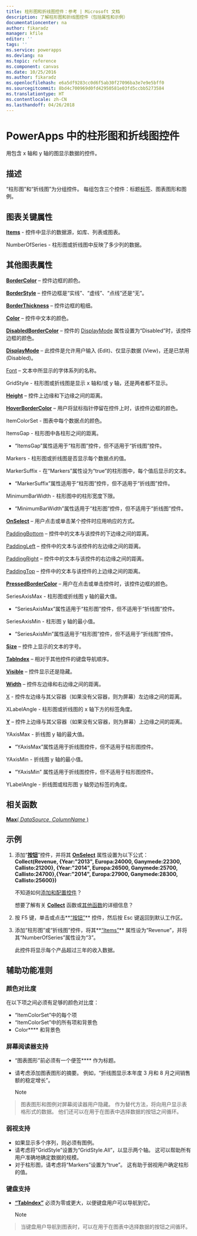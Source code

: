 ```yaml
---
title: 柱形图和折线图控件：参考 | Microsoft 文档
description: 了解柱形图和折线图控件（包括属性和示例）
documentationcenter: na
author: fikaradz
manager: kfile
editor: ''
tags: ''
ms.service: powerapps
ms.devlang: na
ms.topic: reference
ms.component: canvas
ms.date: 10/25/2016
ms.author: fikaradz
ms.openlocfilehash: e6a5df9283cc0d6f5ab30f27096ba3e7e9e5bff0
ms.sourcegitcommit: 8bd4c700969d0fd42950581e03fd5ccbb5273584
ms.translationtype: HT
ms.contentlocale: zh-CN
ms.lasthandoff: 04/26/2018
---
```

# <a name="column-chart-and-line-chart-controls-in-powerapps"></a>PowerApps 中的柱形图和折线图控件
用包含 x 轴和 y 轴的图显示数据的控件。

## <a name="description"></a>描述
“柱形图”和“折线图”为分组控件。 每组包含三个控件：标题[标签](control-text-box.md)、图表图形和图例。

## <a name="chart-key-properties"></a>图表关键属性
**[Items](properties-core.md)** - 控件中显示的数据源，如库、列表或图表。

NumberOfSeries - 柱形图或折线图中反映了多少列的数据。

## <a name="additional-chart-properties"></a>其他图表属性
**[BorderColor](properties-color-border.md)** – 控件边框的颜色。

**[BorderStyle](properties-color-border.md)** – 控件边框是“实线”、“虚线”、“点线”还是“无”。

**[BorderThickness](properties-color-border.md)** – 控件边框的粗细。

**[Color](properties-color-border.md)** – 控件中文本的颜色。

**[DisabledBorderColor](properties-color-border.md)** – 控件的 [DisplayMode](properties-core.md) 属性设置为“Disabled”时，该控件边框的颜色。

**[DisplayMode](properties-core.md)** – 此控件是允许用户输入 (Edit)、仅显示数据 (View)，还是已禁用 (Disabled)。

[Font](properties-text.md) – 文本中所显示的字体系列的名称。

GridStyle - 柱形图或折线图是显示 x 轴和/或 y 轴，还是两者都不显示。

**[Height](properties-size-location.md)** – 控件上边缘和下边缘之间的距离。

**[HoverBorderColor](properties-color-border.md)** – 用户将鼠标指针停留在控件上时，该控件边框的颜色。

ItemColorSet - 图表中每个数据点的颜色。

ItemsGap - 柱形图中各柱形之间的距离。

* “ItemsGap”属性适用于“柱形图”控件，但不适用于“折线图”控件。

Markers - 柱形图或折线图是否显示每个数据点的值。

MarkerSuffix - 在“Markers”属性设为“true”的柱形图中，每个值后显示的文本。

* “MarkerSuffix”属性适用于“柱形图”控件，但不适用于“折线图”控件。

MinimumBarWidth - 柱形图中的柱形宽度下限。

* “MinimumBarWidth”属性适用于“柱形图”控件，但不适用于“折线图”控件。

**[OnSelect](properties-core.md)** – 用户点击或单击某个控件时应用响应的方式。

[PaddingBottom](properties-size-location.md) – 控件中的文本与该控件的下边缘之间的距离。

[PaddingLeft](properties-size-location.md) – 控件中的文本与该控件的左边缘之间的距离。

[PaddingRight](properties-size-location.md) – 控件中的文本与该控件的右边缘之间的距离。

[PaddingTop](properties-size-location.md) – 控件中的文本与该控件的上边缘之间的距离。

**[PressedBorderColor](properties-color-border.md)** – 用户在点击或单击控件时，该控件边框的颜色。

SeriesAxisMax - 柱形图或折线图 y 轴的最大值。

* “SeriesAxisMax”属性适用于“柱形图”控件，但不适用于“折线图”控件。

SeriesAxisMin - 柱形图 y 轴的最小值。

* “SeriesAxisMin”属性适用于“柱形图”控件，但不适用于“折线图”控件。

**[Size](properties-text.md)** – 控件上显示的文本的字号。

**[TabIndex](properties-accessibility.md)** – 相对于其他控件的键盘导航顺序。

**[Visible](properties-core.md)** – 控件显示还是隐藏。

**[Width](properties-size-location.md)** – 控件左边缘和右边缘之间的距离。

[X](properties-size-location.md) - 控件左边缘与其父容器（如果没有父容器，则为屏幕）左边缘之间的距离。

XLabelAngle - 柱形图或折线图的 x 轴下方的标签角度。

**[Y](properties-size-location.md)** – 控件上边缘与其父容器（如果没有父容器，则为屏幕）上边缘之间的距离。

YAxisMax - 折线图 y 轴的最大值。

* “YAxisMax”属性适用于折线图控件，但不适用于柱形图控件。

YAxisMin - 折线图 y 轴的最小值。

* “YAxisMin” 属性适用于折线图控件，但不适用于柱形图控件。

YLabelAngle - 折线图或柱形图 y 轴旁边标签的角度。

## <a name="related-functions"></a>相关函数
[**Max**( *DataSource*, *ColumnName* )](../functions/function-aggregates.md)

## <a name="example"></a>示例
1. 添加“**[按钮](control-button.md)**”控件，并将其 **[OnSelect](properties-core.md)** 属性设置为以下公式：<br>
   **Collect(Revenue, {Year:"2013", Europa:24000, Ganymede:22300, Callisto:21200}, {Year:"2014", Europa:26500, Ganymede:25700, Callisto:24700},{Year:"2014", Europa:27900, Ganymede:28300, Callisto:25600})**
   
    不知道如何[添加和配置控件](../add-configure-controls.md)？
   
    想要了解有关 **[Collect](../functions/function-clear-collect-clearcollect.md)** 函数或[其他函数](../formula-reference.md)的详细信息？
2. 按 F5 键，单击或点击**[“按钮”](control-button.md)** 控件，然后按 Esc 键返回到默认工作区。
3. 添加“柱形图”或“折线图”控件，将其**[“Items”](properties-core.md)** 属性设为“Revenue”，并将其“NumberOfSeries”属性设为“3”。
   
    此控件将显示每个产品超过三年的收入数据。


## <a name="accessibility-guidelines"></a>辅助功能准则
### <a name="color-contrast"></a>颜色对比度
在以下项之间必须有足够的颜色对比度：
* “ItemColorSet”中的每个项
* “ItemColorSet”中的所有项和背景色
* Color**[](properties-color-border.md)** 和背景色

### <a name="screen-reader-support"></a>屏幕阅读器支持
* “图表图形”前必须有一个便签**[](control-text-box.md)** 作为标题。
* 请考虑添加图表图形的摘要。 例如，“折线图显示本年度 3 月和 8 月之间销售额的稳定增长”。

    > [!NOTE]
> 图表图形和图例对屏幕阅读器用户隐藏。 作为替代方法，将向用户显示表格形式的数据。 他们还可以在用于在图表中选择数据的按钮之间循环。

### <a name="low-vision-support"></a>弱视支持
* 如果显示多个序列，则必须有图例。
* 请考虑将“GridStyle”设置为“GridStyle.All”，以显示两个轴。 这可以帮助所有用户准确地确定数据的规模。
* 对于柱形图，请考虑将“Markers”设置为“true”。 这有助于弱视用户确定柱形的值。

### <a name="keyboard-support"></a>键盘支持
* **[“TabIndex”](properties-accessibility.md)** 必须为零或更大，以便键盘用户可以导航到它。

    > [!NOTE]
> 当键盘用户导航到图表时，可以在用于在图表中选择数据的按钮之间循环。

